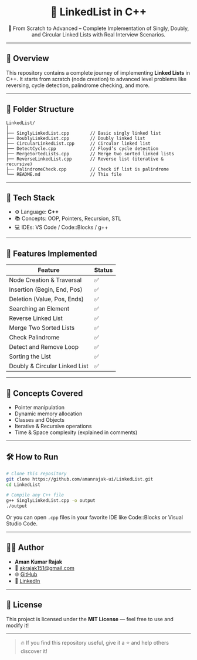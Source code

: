 <h1 align="center">🔗 LinkedList in C++</h1>

<p align="center">
  🚀 From Scratch to Advanced – Complete Implementation of Singly, Doubly, and Circular Linked Lists with Real Interview Scenarios.
</p>

---

## 📌 Overview

This repository contains a complete journey of implementing **Linked Lists** in C++. It starts from scratch (node creation) to advanced level problems like reversing, cycle detection, palindrome checking, and more.

---

## 📂 Folder Structure

```
LinkedList/
│
├── SinglyLinkedList.cpp        // Basic singly linked list
├── DoublyLinkedList.cpp        // Doubly linked list
├── CircularLinkedList.cpp      // Circular linked list
├── DetectCycle.cpp             // Floyd’s cycle detection
├── MergeSortedLists.cpp        // Merge two sorted linked lists
├── ReverseLinkedList.cpp       // Reverse list (iterative & recursive)
├── PalindromeCheck.cpp         // Check if list is palindrome
└── README.md                   // This file
```

---

## 🔧 Tech Stack

- ⚙️ Language: **C++**
- 📚 Concepts: OOP, Pointers, Recursion, STL
- 💻 IDEs: VS Code / Code::Blocks / g++

---

## 📜 Features Implemented

| Feature                          | Status  |
|-------------------------------|----------|
| Node Creation & Traversal     | ✅        |
| Insertion (Begin, End, Pos)   | ✅        |
| Deletion (Value, Pos, Ends)   | ✅        |
| Searching an Element          | ✅        |
| Reverse Linked List           | ✅        |
| Merge Two Sorted Lists        | ✅        |
| Check Palindrome              | ✅        |
| Detect and Remove Loop        | ✅        |
| Sorting the List              | ✅        |
| Doubly & Circular Linked List | ✅        |

---

## 🧠 Concepts Covered

- Pointer manipulation  
- Dynamic memory allocation  
- Classes and Objects  
- Iterative & Recursive operations  
- Time & Space complexity (explained in comments)  

---

## 🛠️ How to Run

```bash
# Clone this repository
git clone https://github.com/amanrajak-ui/LinkedList.git
cd LinkedList

# Compile any C++ file
g++ SinglyLinkedList.cpp -o output
./output
```

Or you can open `.cpp` files in your favorite IDE like Code::Blocks or Visual Studio Code.

---

## 🧑‍💻 Author

- **Aman Kumar Rajak**  
- 📧 akrajak151@gmail.com  
- 🌐 [GitHub](https://github.com/amanrajak-ui)  
- 💼 [LinkedIn](https://www.linkedin.com/in/aman-kumar-rajak-69051326a)

---

## 📌 License

This project is licensed under the **MIT License** — feel free to use and modify it!

---

> 🔥 If you find this repository useful, give it a ⭐ and help others discover it!
